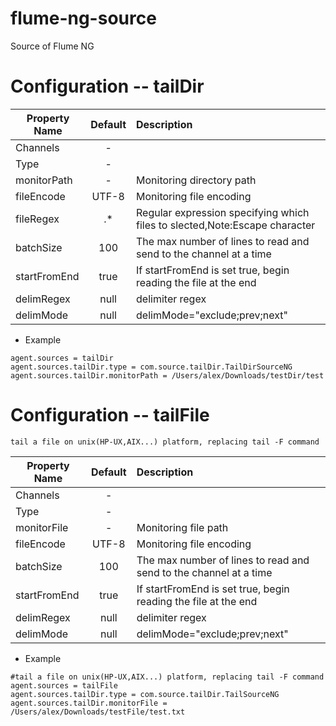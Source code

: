 flume-ng-source
================

Source of Flume NG

Configuration -- tailDir
=============
| Property Name | Default   | Description         |
| ------------- | :-----:   | :----------         |
| Channels      |    -      |                     |
| Type          |    -      |                     |
| monitorPath   |    -      | Monitoring directory path   |
| fileEncode    |   UTF-8   | Monitoring file encoding    |
| fileRegex     |   .*      | Regular expression specifying which files to slected,Note:Escape character |
| batchSize     |   100     | The max number of lines to read and send to the channel at a time |
| startFromEnd  |   true    | If startFromEnd is set true, begin reading the file at the end|
| delimRegex    |   null    | delimiter regex|
| delimMode     |   null    | delimMode="exclude;prev;next" |

* Example
```
agent.sources = tailDir
agent.sources.tailDir.type = com.source.tailDir.TailDirSourceNG
agent.sources.tailDir.monitorPath = /Users/alex/Downloads/testDir/test
```

Configuration -- tailFile
=============
    tail a file on unix(HP-UX,AIX...) platform, replacing tail -F command
| Property Name | Default   | Description         |
| ------------- | :-----:   | :----------         |
| Channels      |    -      |                     |
| Type          |    -      |                     |
| monitorFile   |    -      | Monitoring file path        |
| fileEncode    |  UTF-8    | Monitoring file encoding    |
| batchSize     |   100     | The max number of lines to read and send to the channel at a time |
| startFromEnd  |   true    | If startFromEnd is set true, begin reading the file at the end|
| delimRegex    |   null    | delimiter regex|
| delimMode     |   null    | delimMode="exclude;prev;next" |

* Example
```
#tail a file on unix(HP-UX,AIX...) platform, replacing tail -F command
agent.sources = tailFile
agent.sources.tailDir.type = com.source.tailDir.TailSourceNG
agent.sources.tailDir.monitorFile = /Users/alex/Downloads/testFile/test.txt
```